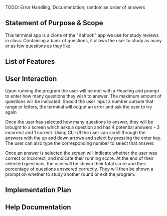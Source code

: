 TODO: Error Handling, Documentation, randomise order of answers

## Statement of Purpose & Scope

This terminal app is a clone of the "Kahoot!" app we use for study reviews in class. Containing a bank of questions, it allows the user
to study as many or as few questions as they like.

## List of Features



## User Interaction

Upon running the program the user will be met with a Heading and prompt to enter how many questions they wish to answer. The maximum amount
of questions will be indicated. Should the user input a number outside that range or letters, the terminal will output an error and ask the user to try again 

Once the user has selected how many questions to answer, they will be brought to a screen which asks a question and has 4 potential answers - 
3 incorrect and 1 correct. Using CLI-UI the user can scroll through the answers with the up and down arrows and select by pressing the enter
key. The user can also type the corresponding number to select that answer.

Once an answer is selected the screen will indicate whether the user was correct or incorrect, and indicate their running score. At the end of
their selected questions, the user will be shown their total score and their percentage of questions answered correctly. They will then
be shown a prompt on whether to study another round or exit the program.

## Implementation Plan



## Help Documentation